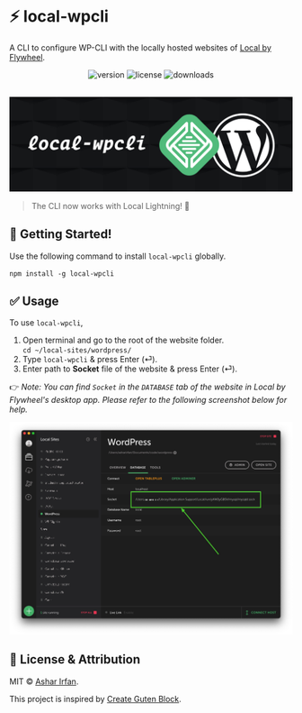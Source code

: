 # ⚡ local-wpcli

A CLI to configure WP-CLI with the locally hosted websites of [Local by Flywheel](https://local.getflywheel.com/).

<div align="center">
	<img src="https://img.shields.io/npm/v/local-wpcli?color=%251bb7b" alt="version">
	<img src="https://img.shields.io/npm/l/local-wpcli?color=%251bb7b" alt="license">
	<img src="https://img.shields.io/npm/dt/local-wpcli?color=%251bb7b" alt="downloads">
</div>
<br>

![cover](assets/local-wpcli-cover.jpg)

> The CLI now works with Local Lightning! 🎉

## 🚀 Getting Started!

Use the following command to install `local-wpcli` globally.

```node
npm install -g local-wpcli
```

## ✅ Usage

To use `local-wpcli`,

1. Open terminal and go to the root of the website folder.<br>`cd ~/local-sites/wordpress/`
2. Type `local-wpcli` & press Enter (⏎).
3. Enter path to **Socket** file of the website & press Enter (⏎).

👉 *Note: You can find `Socket` in the `DATABASE` tab of the website in Local by Flywheel's desktop app. Please refer to the following screenshot below for help.*

![Local by Flywheel Screenshot](assets/local-wpcli-screenshot.jpg)

## 🎩 License & Attribution

MIT &copy; [Ashar Irfan](https://asharirfan.com).

This project is inspired by [Create Guten Block](https://github.com/ahmadawais/create-guten-block).
